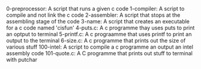 0-preprocessor: A script that runs a given c code
1-compiler: A script to compile and not link the c code
2-assembler: A script that stops at the assembling stage of the code
3-name: A script that creates an executable for a c code named \'cisfun\'
4-puts.c: A c programme thay uses puts to print an optput to terminal
5-printf.c: A c prograamme that uses printf to print an output to the terminal
6-size.c: A c programme that prints out the size of various stuff
100-intel: A script to compile a c programme an output an intel assembly code
101-quote.c: A C programme that prints out stuff to terminal with putchar
